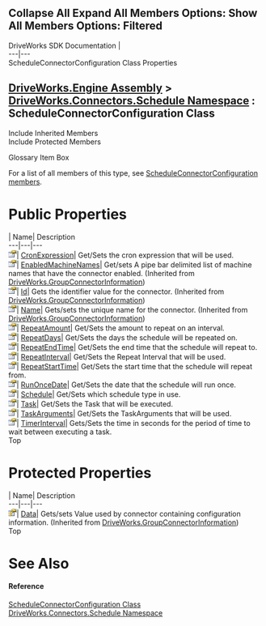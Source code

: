       

 Collapse All Expand All  Members Options: Show All  Members Options: Filtered   
---  
DriveWorks SDK Documentation  |   
---|---  
ScheduleConnectorConfiguration Class Properties   
  
[DriveWorks.Engine Assembly](topic2156.md) > [DriveWorks.Connectors.Schedule Namespace](topic6848.md) : ScheduleConnectorConfiguration Class  
---  
  
Include Inherited Members    
Include Protected Members    


Glossary Item Box

For a list of all members of this type, see [ScheduleConnectorConfiguration members](topic6852.md).

# Public Properties

| Name| Description  
---|---|---  
![Public Property](dotnetimages/publicProperty.gif)| [CronExpression](topic6860.md)| Get/Sets the cron expression that will be used.   
![Public Property](dotnetimages/publicProperty.gif)| [EnabledMachineNames](topic3094.md)| Get/sets A pipe bar delimited list of machine names that have the connector enabled. (Inherited from [DriveWorks.GroupConnectorInformation](topic3084.md))  
![Public Property](dotnetimages/publicProperty.gif)| [Id](topic3095.md)| Gets the identifier value for the connector. (Inherited from [DriveWorks.GroupConnectorInformation](topic3084.md))  
![Public Property](dotnetimages/publicProperty.gif)| [Name](topic3096.md)| Gets/sets the unique name for the connector. (Inherited from [DriveWorks.GroupConnectorInformation](topic3084.md))  
![Public Property](dotnetimages/publicProperty.gif)| [RepeatAmount](topic6861.md)| Get/Sets the amount to repeat on an interval.   
![Public Property](dotnetimages/publicProperty.gif)| [RepeatDays](topic6862.md)| Get/Sets the days the schedule will be repeated on.   
![Public Property](dotnetimages/publicProperty.gif)| [RepeatEndTime](topic6863.md)| Get/Sets the end time that the schedule will repeat to.   
![Public Property](dotnetimages/publicProperty.gif)| [RepeatInterval](topic6864.md)| Get/Sets the Repeat Interval that will be used.   
![Public Property](dotnetimages/publicProperty.gif)| [RepeatStartTime](topic6865.md)| Get/Sets the start time that the schedule will repeat from.   
![Public Property](dotnetimages/publicProperty.gif)| [RunOnceDate](topic6866.md)| Get/Sets the date that the schedule will run once.   
![Public Property](dotnetimages/publicProperty.gif)| [Schedule](topic6867.md)| Get/Sets which schedule type in use.   
![Public Property](dotnetimages/publicProperty.gif)| [Task](topic6868.md)| Get/Sets the Task that will be executed.   
![Public Property](dotnetimages/publicProperty.gif)| [TaskArguments](topic6869.md)| Get/Sets the TaskArguments that will be used.   
![Public Property](dotnetimages/publicProperty.gif)| [TimerInterval](topic6870.md)| Gets/Sets the time in seconds for the period of time to wait between executing a task.   
Top

# Protected Properties

| Name| Description  
---|---|---  
![Protected Property](dotnetimages/protectedProperty.gif)| [Data](topic3093.md)| Gets/sets Value used by connector containing configuration information. (Inherited from [DriveWorks.GroupConnectorInformation](topic3084.md))  
Top

# See Also

#### Reference

[ScheduleConnectorConfiguration Class](topic6851.md)   
[DriveWorks.Connectors.Schedule Namespace](topic6848.md)


